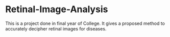 # Retinal-Image-Analysis
This is a project done in final year of College. It gives a proposed method to accurately decipher retinal images for diseases.
